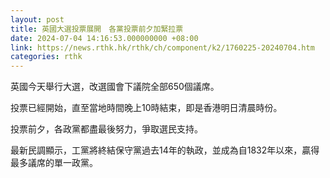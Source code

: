 ```yaml
---
layout: post
title: 英國大選投票展開　各黨投票前夕加緊拉票
date: 2024-07-04 14:16:53.000000000 +08:00
link: https://news.rthk.hk/rthk/ch/component/k2/1760225-20240704.htm
categories: rthk
---
```


英國今天舉行大選，改選國會下議院全部650個議席。

投票已經開始，直至當地時間晚上10時結束，即是香港明日清晨時份。

投票前夕，各政黨都盡最後努力，爭取選民支持。

最新民調顯示，工黨將終結保守黨過去14年的執政，並成為自1832年以來，贏得最多議席的單一政黨。
